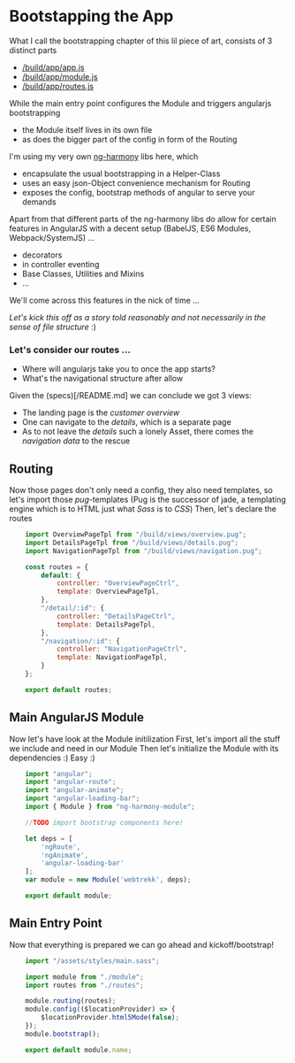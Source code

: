 # Bootstapping the App

What I call the bootstrapping chapter of this lil piece of art,
consists of 3 distinct parts

* [/build/app/app.js](#Main-Entry-Point "save:")
* [/build/app/module.js](#Main-AngularJS-Module "save:")
* [/build/app/routes.js](#Routing "save:")

While the main entry point configures the Module and triggers angularjs bootstrapping
* the Module itself lives in its own file
* as does the bigger part of the config in form of the Routing

I'm using my very own [ng-harmony](http://www.github.com/ng-harmony) libs here, which
* encapsulate the usual bootstrapping in a Helper-Class
* uses an easy json-Object convenience mechanism for Routing
* exposes the config, bootstrap methods of angular to serve your demands

Apart from that different parts of the ng-harmony libs do allow for certain features in AngularJS with a decent setup (BabelJS, ES6 Modules, Webpack/SystemJS) ...
* decorators
* in controller eventing
* Base Classes, Utilities and Mixins
* ...

We'll come across this features in the nick of time ...

_Let's kick this off as a story told reasonably and not necessarily in the sense of file structure_ :)

### Let's consider our routes ...

* Where will angularjs take you to once the app starts?
* What's the navigational structure after allow

Given the (specs)[/README.md] we can conclude we got 3 views:
* The landing page is the _customer overview_
* One can navigate to the _details_, which is a separate page
* As to not leave the _details_ such a lonely Asset, there comes the _navigation data_ to the rescue

## Routing

Now those pages don't only need a config, they also need templates, so let's import those _pug_-templates (Pug is the successor of jade, a templating engine which is to HTML just what _Sass_ is to _CSS_)
Then, let's declare the routes

```js
	import OverviewPageTpl from "/build/views/overview.pug";
	import DetailsPageTpl from "/build/views/details.pug";
	import NavigationPageTpl from "/build/views/navigation.pug";

	const routes = {
		default: {
			controller: "OverviewPageCtrl",
			template: OverviewPageTpl,
		},
		"/detail/:id": {
			controller: "DetailsPageCtrl",
			template: DetailsPageTpl,
		},
		"/navigation/:id": {
			controller: "NavigationPageCtrl",
			template: NavigationPageTpl,
		}
	};

	export default routes;
```

## Main AngularJS Module

Now let's have look at the Module initilization
First, let's import all the stuff we include and need in our Module
Then let's initialize the Module with its dependencies :) Easy :)

```js
	import "angular";
	import "angular-route";
	import "angular-animate";
	import "angular-loading-bar";
	import { Module } from "ng-harmony-module";

	//TODO import bootstrap components here!

	let deps = [
		'ngRoute',
		'ngAnimate',
		'angular-loading-bar'
	];
	var module = new Module('webtrekk', deps);

	export default module;
```

## Main Entry Point

Now that everything is prepared we can go ahead and kickoff/bootstrap!

```js
	import "/assets/styles/main.sass";

	import module from "./module";
	import routes from "./routes";

	module.routing(routes);
	module.config(($locationProvider) => {
		$locationProvider.html5Mode(false);
	});
	module.bootstrap();

	export default module.name;
```
